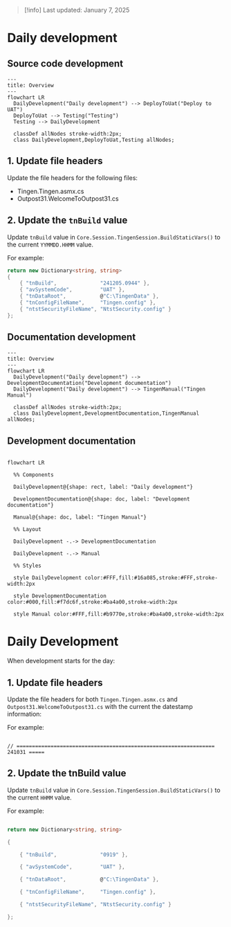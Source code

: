<!-- u250107 -->

> [!info] Last updated: January 7, 2025

# Daily development

## Source code development

```mermaid
---
title: Overview
---
flowchart LR
  DailyDevelopment("Daily development") --> DeployToUat("Deploy to UAT")
  DeployToUat --> Testing("Testing") 
  Testing --> DailyDevelopment

  classDef allNodes stroke-width:2px;
  class DailyDevelopment,DeployToUat,Testing allNodes;
```

## 1. Update file headers

Update the file headers for the following files:

* Tingen.Tingen.asmx.cs
* Outpost31.WelcomeToOutpost31.cs

## 2. Update the `tnBuild` value

Update `tnBuild` value in `Core.Session.TingenSession.BuildStaticVars()` to the current `YYMMDD.HHMM` value.

For example:

```csharp
return new Dictionary<string, string>
{
    { "tnBuild",              "241205.0944" },
    { "avSystemCode",         "UAT" },
    { "tnDataRoot",           @"C:\TingenData" },
    { "tnConfigFileName",     "Tingen.config" },
    { "ntstSecurityFileName", "NtstSecurity.config" }
};
```



## Documentation development

```mermaid
---
title: Overview
---
flowchart LR
  DailyDevelopment("Daily development") --> DevelopmentDocumentation("Development documentation")
  DailyDevelopment("Daily development") --> TingenManual("Tingen Manual")

  classDef allNodes stroke-width:2px;
  class DailyDevelopment,DevelopmentDocumentation,TingenManual allNodes;
```


  

## Development documentation

  

```mermaid

flowchart LR

  %% Components

  DailyDevelopment@{shape: rect, label: "Daily development"}

  DevelopmentDocumentation@{shape: doc, label: "Development documentation"}

  Manual@{shape: doc, label: "Tingen Manual"}

  %% Layout

  DailyDevelopment -.-> DevelopmentDocumentation

  DailyDevelopment -.-> Manual

  %% Styles

  style DailyDevelopment color:#FFF,fill:#16a085,stroke:#FFF,stroke-width:2px

  style DevelopmentDocumentation color:#000,fill:#f7dc6f,stroke:#ba4a00,stroke-width:2px

  style Manual color:#FFF,fill:#b9770e,stroke:#ba4a00,stroke-width:2px

```

  

# Daily Development

  

When development starts for the day:

  

## 1. Update file headers

  

Update the file headers for both `Tingen.Tingen.asmx.cs` and `Outpost31.WelcomeToOutpost31.cs` with the current the datestamp information:

  

For example:

  

```text

// ================================================================ 241031 =====

```

  

## 2. Update the tnBuild value

  

Update `tnBuild` value in `Core.Session.TingenSession.BuildStaticVars()` to the current `HHMM` value.

  

For example:

  

```csharp

return new Dictionary<string, string>

{

    { "tnBuild",              "0919" },

    { "avSystemCode",         "UAT" },

    { "tnDataRoot",           @"C:\TingenData" },

    { "tnConfigFileName",     "Tingen.config" },

    { "ntstSecurityFileName", "NtstSecurity.config" }

};

```